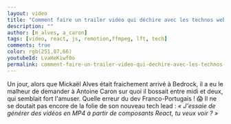 ```yaml
---
layout: video
title: "Comment faire un trailer vidéo qui déchire avec les technos web ? #LFT 03/06/22"
description: ""
author: [m_alves, a_caron]
tags: [video, react, js, remotion,ffmpeg, lft, tech]
comments: true
color: rgb(251,87,66)
youtubeId: LvaHeKiwf0o
permalink: comment-faire-un-trailer-video-qui-dechire-avec-les-technos-web
---
```


Un jour, alors que Mickaël Alves était fraichement arrivé à Bedrock, il a eu le malheur de demander à Antoine Caron sur quoi il bossait entre midi et deux, qui semblait fort l'amuser. Quelle erreur du dev Franco-Portugais ! :scream:
Il ne se doutait pas encore de la folie de son nouveau tech lead : *« J'essaie de générer des vidéos en MP4 à partir de composants React, tu veux voir ? »*